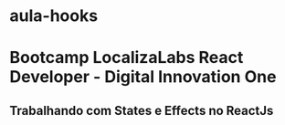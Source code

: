 # aula-hooks 

# Bootcamp LocalizaLabs React Developer - Digital Innovation One

## Trabalhando com States e Effects no ReactJs
